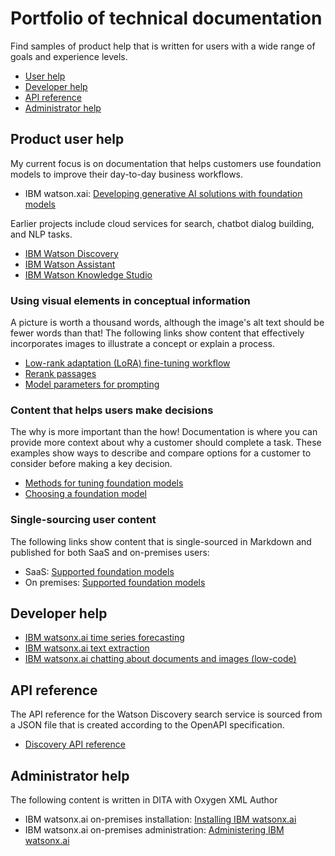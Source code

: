 # Portfolio of technical documentation

Find samples of product help that is written for users with a wide range of goals and experience levels.

- [User help](#product-user-help)
- [Developer help](#developer-help)
- [API reference](#api-reference)
- [Administrator help](#administrator-help)

## Product user help

My current focus is on documentation that helps customers use foundation models to improve their day-to-day business workflows.

- IBM watson.xai: [Developing generative AI solutions with foundation models](https://www.ibm.com/docs/SSYOK8/wsj/analyze-data/fm-overview.html)

Earlier projects include cloud services for search, chatbot dialog building, and NLP tasks.

- [IBM Watson Discovery](https://cloud.ibm.com/docs/discovery-data)
- [IBM Watson Assistant](https://cloud.ibm.com/docs/assistant?topic=assistant-index)
- [IBM Watson Knowledge Studio](https://cloud.ibm.com/docs/watson-knowledge-studio?topic=watson-knowledge-studio-wks_overview_full)

### Using visual elements in conceptual information

A picture is worth a thousand words, although the image's alt text should be fewer words than that! The following links show content that effectively incorporates images to illustrate a concept or explain a process.

- [Low-rank adaptation (LoRA) fine-tuning workflow](https://www.ibm.com/docs/SSLSRPV_latest/wsj/analyze-data/fm-tuning-methods-lora.html#lora-workflow)
- [Rerank passages](https://www.ibm.com/docs/SSYOK8/wsj/analyze-data/fm-api-rerank.html#api)
- [Model parameters for prompting](https://www.ibm.com/docs/SSYOK8/wsj/analyze-data/fm-model-parameters.html)

### Content that helps users make decisions

The why is more important than the how! Documentation is where you can provide more context about why a customer should complete a task. These examples show ways to describe and compare options for a customer to consider before making a key decision.

- [Methods for tuning foundation models](https://www.ibm.com/docs/SSLSRPV_latest/wsj/analyze-data/fm-tuning-methods.html)
- [Choosing a foundation model](https://www.ibm.com/docs/SSYOK8/wsj/analyze-data/fm-models-choose.html)

### Single-sourcing user content

The following links show content that is single-sourced in Markdown and published for both SaaS and on-premises users:

- SaaS: [Supported foundation models](https://www.ibm.com/docs/SSYOK8/wsj/analyze-data/fm-models.html)
- On premises: [Supported foundation models](https://www.ibm.com/docs/SSLSRPV_latest/wsj/analyze-data/fm-models.html)

## Developer help

- [IBM watsonx.ai time series forecasting](https://www.ibm.com/docs/SSYOK8/wsj/analyze-data/fm-api-time-series.html)
- [IBM watsonx.ai text extraction](https://www.ibm.com/docs/SSYOK8/wsj/analyze-data/fm-models.html)
- [IBM watsonx.ai chatting about documents and images (low-code)](https://www.ibm.com/docs/SSYOK8/wsj/analyze-data/fm-prompt-data.html)

## API reference

The API reference for the Watson Discovery search service is sourced from a JSON file that is created according to the OpenAPI specification.

- [Discovery API reference](https://cloud.ibm.com/apidocs/discovery-data)

## Administrator help

The following content is written in DITA with Oxygen XML Author

- IBM watsonx.ai on-premises installation: [Installing IBM watsonx.ai](https://www.ibm.com/docs/SSNFH6_latest/svc-watsonxai/watsonxai-install.html)
- IBM watsonx.ai on-premises administration: [Administering IBM watsonx.ai](https://www.ibm.com/docs/SSNFH6_latest/svc-watsonxai/watsonxai-admin.html)

